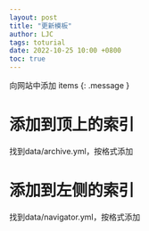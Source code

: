 ```yaml
---
layout: post
title: "更新模板"
author: LJC
tags: toturial
date: 2022-10-25 10:00 +0800
toc: true
---
```

向网站中添加 items
{: .message }

# 添加到顶上的索引

找到data/archive.yml，按格式添加

# 添加到左侧的索引

找到data/navigator.yml，按格式添加










